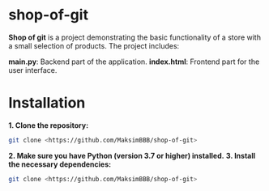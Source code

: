 # shop-of-git
**Shop of git** is a project demonstrating the basic functionality of a store with a small selection of products. The project includes:

**main.py**: Backend part of the application.
**index.html**: Frontend part for the user interface.

# Installation

**1. Clone the repository:**
```bash
git clone <https://github.com/MaksimBBB/shop-of-git>
```
**2. Make sure you have Python (version 3.7 or higher) installed.**
**3. Install the necessary dependencies:**
```bash
git clone <https://github.com/MaksimBBB/shop-of-git>
```
